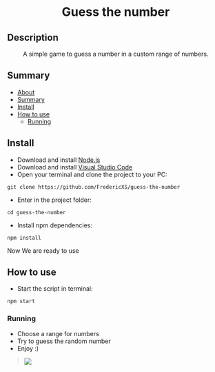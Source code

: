<h1 align="center">Guess the number</h1>

## Description
<p align="center">A simple game to guess a number in a custom range of numbers.</p>

## Summary
<!--ts-->
   * [About](#description)
   * [Summary](#summary)
   * [Install](#install)
   * [How to use](#how-to-use)
      * [Running](#running)
<!--te-->

## Install

* Download and install [Node.js](https://nodejs.org/en)
* Download and install [Visual Studio Code](https://code.visualstudio.com)
* Open your terminal and clone the project to your PC:
```
git clone https://github.com/FredericXS/guess-the-number
```
* Enter in the project folder:
```
cd guess-the-number
```
* Install npm dependencies:
```
npm install
```

Now We are ready to use

## How to use

* Start the script in terminal:
```
npm start
```

### Running

* Choose a range for numbers
* Try to guess the random number
* Enjoy :)
> <img src="https://imgur.com/QUFKhre.jpeg">
